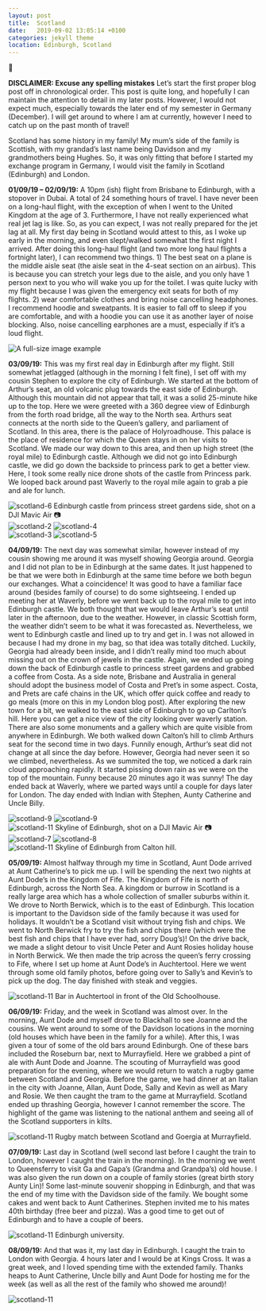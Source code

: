 ```yaml
---
layout: post
title:  Scotland
date:   2019-09-02 13:05:14 +0100
categories: jekyll theme
location: Edinburgh, Scotland
---
```

🏴󠁧󠁢󠁳󠁣󠁴󠁿

**DISCLAIMER: Excuse any spelling mistakes** Let’s start the first proper blog post off in chronological order. This post is quite long, and hopefully I can maintain the attention to detail in my later posts. However, I would not expect much, especially towards the later end of my semester in Germany (December). I will get around to where I am at currently, however I need to catch up on the past month of travel!

Scotland has some history in my family! My mum’s side of the family is Scottish, with my grandad’s last name being Davidson and my grandmothers being Hughes. So, it was only fitting that before I started my exchange program in Germany, I would visit the family in Scotland (Edinburgh) and London.

**01/09/19 – 02/09/19:**
A 10pm (ish) flight from Brisbane to Edinburgh, with a stopover in Dubai. A total of 24 something hours of travel. I have never been on a long-haul flight, with the exception of when I went to the United Kingdom at the age of 3. Furthermore, I have not really experienced what real jet lag is like. So, as you can expect, I was not really prepared for the jet lag at all. My first day being in Scotland would attest to this, as I woke up early in the morning, and even slept/walked somewhat the first night I arrived. After doing this long-haul flight (and two more long haul flights a fortnight later), I can recommend two things. 1) The best seat on a plane is the middle aisle seat (the aisle seat in the 4-seat section on an airbus). This is because you can stretch your legs due to the aisle, and you only have 1 person next to you who will wake you up for the toilet. I was quite lucky with my flight because I was given the emergency exit seats for both of my flights. 2) wear comfortable clothes and bring noise cancelling headphones. I recommend hoodie and sweatpants. It is easier to fall off to sleep if you are comfortable, and with a hoodie you can use it as another layer of noise blocking. Also, noise cancelling earphones are a must, especially if it’s a loud flight.

<div class="post-image">
    <!-- <img src="img/Hello World/IMG_7025.jpg" style="height:482px;" alt="A full-size image example" /> -->
    <img src="/photos/02-09-19-Scotland/1.jpg" alt="A full-size image example" />
</div>

**03/09/19:**
This was my first real day in Edinburgh after my flight. Still somewhat jetlagged (although in the morning I felt fine), I set off with my cousin Stephen to explore the city of Edinburgh. We started at the bottom of Arthur’s seat, an old volcanic plug towards the east side of Edinburgh. Although this mountain did not appear that tall, it was a solid 25-minute hike up to the top. Here we were greeted with a 360 degree view of Edinburgh from the forth road bridge, all the way to the North sea. Arthurs seat connects at the north side to the Queen’s gallery, and parliament of Scotland. In this area, there is the palace of Holyroadhouse. This palace is the place of residence for which the Queen stays in on her visits to Scotland.  We made our way down to this area, and then up high street (the royal mile) to Edinburgh castle. Although we did not go into Edinburgh castle, we did go down the backside to princess park to get a better view. Here, I took some really nice drone shots of the castle from Princess park. We looped back around past Waverly to the royal mile again to grab a pie and ale for lunch.


<div class="post-image post-image-caption">
    <img src="/photos/02-09-19-Scotland/6.png" alt="scotland-6"/>
    Edinburgh castle from princess street gardens side, shot on a DJI Mavic Air 📷
</div>

<div class="post-image post-image--split">
    <img src="/photos/02-09-19-Scotland/2.jpg" alt="scotland-2"/>
    <img src="/photos/02-09-19-Scotland/4.jpg" alt="scotland-4"/>
</div>

<div class="post-image post-image--split">
    <img src="/photos/02-09-19-Scotland/3.jpg" alt="scotland-3"/>
    <img src="/photos/02-09-19-Scotland/5.jpg" alt="scotland-5"/>
</div>


**04/09/19:**
The next day was somewhat similar, however instead of my cousin showing me around it was myself showing Georgia around. Georgia and I did not plan to be in Edinburgh at the same dates. It just happened to be that we were both in Edinburgh at the same time before we both begun our exchanges. What a coincidence! It was good to have a familiar face around (besides family of course) to do some sightseeing. I ended up meeting her at Waverly, before we went back up to the royal mile to get into Edinburgh castle. We both thought that we would leave Arthur’s seat until later in the afternoon, due to the weather. However, in classic Scottish form, the weather didn’t seem to be what it was forecasted as. Nevertheless, we went to Edinburgh castle and lined up to try and get in. I was not allowed in because I had my drone in my bag, so that idea was totally ditched. Luckily, Georgia had already been inside, and I didn’t really mind too much about missing out on the crown of jewels in the castle. Again, we ended up going down the back of Edinburgh castle to princess street gardens and grabbed a coffee from Costa. As a side note, Brisbane and Australia in general should adopt the business model of Costa and Pret’s in some aspect. Costa, and Prets are café chains in the UK, which offer quick coffee and ready to go meals (more on this in my London blog post). After exploring the new town for a bit, we walked to the east side of Edinburgh to go up Carlton’s hill. Here you can get a nice view of the city looking over waverly station. There are also some monuments and a gallery which are quite visible from anywhere in Edinburgh. We both walked down Calton’s hill to climb Arthurs seat for the second time in two days. Funnily enough, Arthur’s seat did not change at all since the day before. However, Georgia had never seen it so we climbed, nevertheless. As we summited the top, we noticed a dark rain cloud approaching rapidly. It started pissing down rain as we were on the top of the mountain. Funny because 20 minutes ago it was sunny! The day ended back at Waverly, where we parted ways until a couple for days later for London. The day ended with Indian with Stephen, Aunty Catherine and Uncle Billy.

<div class="post-image post-image--split">
    <img src="/photos/02-09-19-Scotland/9.jpg" alt="scotland-9"/>
    <img src="/photos/02-09-19-Scotland/10.jpg" alt="scotland-9"/>
</div>

<div class="post-image post-image-caption">
    <img src="/photos/02-09-19-Scotland/11.jpg" alt="scotland-11"/>
    Skyline of Edinburgh, shot on a DJI Mavic Air 📷
</div>

<div class="post-image post-image--split">
    <img src="/photos/02-09-19-Scotland/7.jpg" alt="scotland-7"/>
    <img src="/photos/02-09-19-Scotland/8.jpg" alt="scotland-8"/>
</div>

<div class="post-image post-image-caption">
    <img src="/photos/02-09-19-Scotland/12.jpg" alt="scotland-11"/>
    Skyline of Edinburgh from Calton hill.
</div>

**05/09/19:**
Almost halfway through my time in Scotland, Aunt Dode arrived at Aunt Catherine’s to pick me up. I will be spending the next two nights at Aunt Dode’s in the Kingdom of Fife. The Kingdom of Fife is north of Edinburgh, across the North Sea. A kingdom or burrow in Scotland is a really large area which has a whole collection of smaller suburbs within it. We drove to North Berwick, which is to the east of Edinburgh. This location is important to the Davidson side of the family because it was used for holidays. It wouldn’t be a Scotland visit without trying fish and chips. We went to North Berwick fry to try the fish and chips there (which were the best fish and chips that I have ever had, sorry Doug’s)! On the drive back, we made a slight detour to visit Uncle Peter and Aunt Rosies holiday house in North Berwick. We then made the trip across the queen’s ferry crossing to Fife, where I set up home at Aunt Dode’s in Auchtertool. Here we went through some old family photos, before going over to Sally’s and Kevin’s to pick up the dog. The day finished with steak and veggies.

<div class="post-image post-image-caption">
    <img src="/photos/02-09-19-Scotland/13.jpg" alt="scotland-11"/>
    Bar in Auchtertool in front of the Old Schoolhouse. 
</div>



**06/09/19:**
Friday, and the week in Scotland was almost over. In the morning, Aunt Dode and myself drove to Blackhall to see Joanne and the cousins. We went around to some of the Davidson locations in the morning (old houses which have been in the family for a while). After this, I was given a tour of some of the old bars around Edinburgh. One of these bars included the Roseburn bar, next to Murrayfield. Here we grabbed a pint of ale with Aunt Dode and Joanne. The scouting of Murrayfield was good preparation for the evening, where we would return to watch a rugby game between Scotland and Georgia. Before the game, we had dinner at an Italian in the city with Joanne, Allan, Aunt Dode, Sally and Kevin as well as Mary and Rosie. We then caught the tram to the game at Murrayfield. Scotland ended up thrashing Georgia, however I cannot remember the score. The highlight of the game was listening to the national anthem and seeing all of the Scotland supporters in kilts. 


<div class="post-image post-image-caption">
    <img src="/photos/02-09-19-Scotland/14.jpg" alt="scotland-11"/>
    Rugby match between Scotland and Goergia at Murrayfield.
</div>


**07/09/19:**
Last day in Scotland (well second last before I caught the train to London, however I caught the train in the morning). In the morning we went to Queensferry to visit Ga and Gapa’s (Grandma and Grandpa’s) old house. I was also given the run down on a couple of family stories (great birth story Aunty Lin)! Some last-minute souvenir shopping in Edinburgh, and that was the end of my time with the Davidson side of the family. We bought some cakes and went back to Aunt Catherines. Stephen invited me to his mates 40th birthday (free beer and pizza). Was a good time to get out of Edinburgh and to have a couple of beers.

<div class="post-image post-image-caption">
    <img src="/photos/02-09-19-Scotland/15.jpg" alt="scotland-11"/>
    Edinburgh university.
</div>


**08/09/19:**
And that was it, my last day in Edinburgh. I caught the train to London with Georgia. 4 hours later and I would be at Kings Cross. It was a great week, and I loved spending time with the extended family. Thanks heaps to Aunt Catherine, Uncle billy and Aunt Dode for hosting me for the week (as well as all the rest of the family who showed me around)!  

<div class="post-image">
    <img src="/photos/02-09-19-Scotland/16.jpg" alt="scotland-11"/>
</div>
